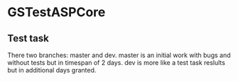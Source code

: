 # GSTestASPCore
## Test task
There two branches: master and dev.
master is an initial work with bugs and without tests but in timespan of 2 days.
dev is more like a test task reslults but in additional days granted.
